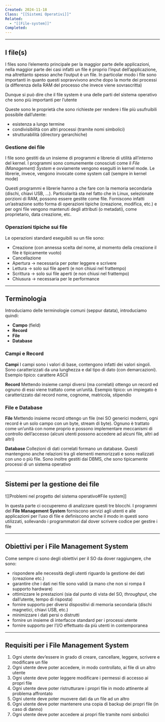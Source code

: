 ```yaml
---
Created: 2024-11-18
Class: "[[Sistemi Operativi]]"
Related:
  - "[[File-system]]"
Completed:
---
```

---
## I file(s)
I files sono l’elemento principale per la maggior parte delle applicazioni, nella maggior parte dei casi infatti un file è proprio l’input dell’applicazione, ma altrettanto spesso anche l’output è un file.
In particolar modo i file sono importanti in quanto questi sopravvivono anche dopo la morte dei processi (a differenza della RAM del processo che invece viene sovrascritta)

Dunque si può dire che il file system è una delle parti del sistema operativo che sono più importanti per l’utente

Queste sono le proprietà che sono richieste per rendere i file più usufruibili possibile dall’utente:
- esistenza a lungo termine
- condivisibilità con altri processi (tramite nomi simbolici)
- strutturabilità (directory gerarchiche)

### Gestione dei file
I file sono gestiti da un insieme di programmi e librerie di utilità all’interno del kernel. I programmi sono comunemente conosciuti come il *File (Management) System* e ovviamente vengono eseguiti in kernel mode. Le librerie, invece, vengono invocate come system call (sempre in kernel mode)

Questi programmi e librerie hanno a che fare con la memoria secondaria (dischi, chiavi USB, …). Particolarità sta nel fatto che in Linux, selezionate porzioni di RAM, possono essere gestite come file. Forniscono infatti un’astrazione sotto forma di operazioni tipiche (creazione, modifica, etc.) e per ogni file vengono mantenuti degli attributi (o metadati), come proprietario, data creazione, etc.

### Operazioni tipiche sui file
Le operazioni standard eseguibili su un file sono:
- Creazione (con annessa scelta del nome, al momento della creazione il file è tipicamente vuoto)
- Cancellazione
- Apertura → necessaria per poter leggere e scrivere
- Lettura → solo sui file aperti (e non chiusi nel frattempo)
- Scrittura → solo sui file aperti (e non chiusi nel frattempo)
- Chiusura → necessaria per le performance

---
## Terminologia
Introduciamo delle terminologie comuni (seppur datata), introduciamo quindi:
- **Campo** (field)
- **Record**
- **File**
- **Database**

### Campi e Record
**Campi**
I campi sono i valori di base, contengono infatti dei valori singoli. Sono caratterizzati da una lunghezza e dal tipo di dato (con demarcazioni). Esempio tipico: carattere ASCII

**Record**
Mettendo insieme campi diversi (ma correlati) ottengo un record ed ognuno di essi viene trattato come un’unità. Esempio tipico: un impiegato è caratterizzato dal record nome, cognome, matricola, stipendio

### File e Database
**File**
Mettendo insieme record ottengo un file (nei SO generici moderni, ogni record è un solo campo con un byte, stream di byte). Ognuno è trattato come un’unità con nome proprio e possono implementare meccanismi di controllo dell’accesso (alcuni utenti possono accedere ad alcuni file, altri ad altri)

**Database**
Collezioni di dati correlati formano un database. Questi mantengono anche relazioni tra gli elementi memorizzati e sono realizzati con uno o più file. Sono inoltre gestiti dai DBMS, che sono tipicamente processi di un sistema operativo

---
## Sistemi per la gestione dei file
![[Problemi nel progetto del sistema operativo#File system]]

In questa parte ci occuperemo di analizzare questi tre blocchi.
I programmi del **File Management System** forniscono servizi agli utenti e alle applicazioni per l’uso di file e definiscono anche il modo in questi sono utilizzati, sollevando i programmatori dal dover scrivere codice per gestire i file

---
## Obiettivi per i File Management System
Come sempre ci sono degli obiettivi per il SO da dover raggiungere, che sono:
- rispondere alle necessità degli utenti riguardo la gestione dei dati (creazione etc.)
- garantire che i dati nei file sono validi (a mano che non si rompa il supporto hardware)
- ottimizzare le prestazioni (sia dal punto di vista del SO, *throughput*, che dall’utente, tempo di risposta)
- fornire supporto per diversi dispositivi di memoria secondaria (dischi magnetici, chiavi USB, etc.)
- minimizzare i dati persi o distrutti
- fornire un insieme di interfacce standard per i processi utente
- fornire supporto per l’I/O effettuato da più utenti in contemporanea

---
## Requisiti per i File Management System
1. Ogni utente dev’essere in grado di creare, cancellare, leggere, scrivere e modificare un file
2. Ogni utente deve poter accedere, in modo controllato, ai file di un altro utente
3. Ogni utente deve poter leggere modificare i permessi di accesso ai propri file
4. Ogni utente deve poter ristrutturare i propri file in modo attinente al problema affrontato
5. Ogni utente deve poter muovere dati da un file ad un altro
6. Ogni utente deve poter mantenere una copia di backup dei propri file (in caso di danno)
7. Ogni utente deve poter accedere ai propri file tramite nomi sinbolici